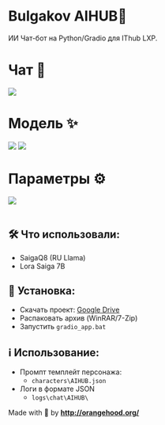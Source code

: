 # Bulgakov AIHUB🤖
ИИ Чат-бот на Python/Gradio для IThub LXP.
# Чат 👾
<img src="https://github.com/xgorprod/Bulgakov-AIHUB/assets/69267941/08eb5845-ced5-49a3-916e-8af730759066"></img>
# Модель ✨
<img src="https://github.com/xgorprod/Bulgakov-AIHUB/assets/69267941/d0aa2efd-80c6-47bd-9042-9e10d46d7492"></img>
<img src="https://github.com/xgorprod/Bulgakov-AIHUB/assets/69267941/80cf13bd-6d30-45d4-ba6c-f721cb2710d9"></img>
# Параметры ⚙️
<img src="https://github.com/xgorprod/Bulgakov-AIHUB/assets/69267941/b06b95d1-effe-4e45-80a9-c9f015787c4f"></img>
<br></br>
## 🛠️ Что использовали:
- SaigaQ8 (RU Llama)
- Lora Saiga 7B

## 📝 Установка:
- Скачать проект: <a href="https://drive.google.com/drive/folders/1epzYmBIf3pjP9Xx8un6kJo1Wj9GWzm2C?usp=drive_link" target="_blank">Google Drive</a>
- Распаковать архив (WinRAR/7-Zip)
- Запустить `gradio_app.bat`

## ℹ️ Использование:
- Промпт темплейт персонажа:
  - `characters\AIHUB.json`
- Логи в формате JSON
  - `logs\chat\AIHUB\`

Made with 🧡 by **http://orangehood.org/**
